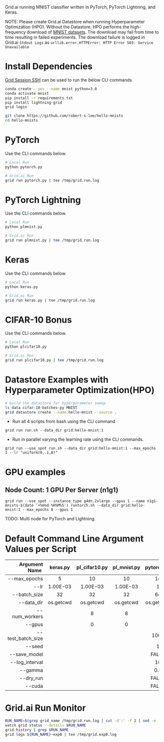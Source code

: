 Grid.ai running MNIST classifier written in PyTorch, PyTorch Lightning, and Keras.

NOTE: Please create Grid.ai Datastore when running Hyperparameter Optimization (HPO).
Without the Datastore, HPO performs the high-frequency download of [MNIST datasets](http://yann.lecun.com/exdb/mnist/).
The download may fail from time to time resulting in failed experiments.
The download failure is logged in Grid.ai `Stdout Logs` as `urllib.error.HTTPError: HTTP Error 503: Service Unavailable`


# Install Dependencies

[Grid Session SSH](https://docs.grid.ai/products/sessions/how-to-ssh-into-a-session) can be used to run the below CLI commands.

```bash
conda create --yes --name mnist python=3.8
conda activate mnist
pip install -r requirements.txt
pip install lightning-grid
grid login

git clone https://github.com/robert-s-lee/hello-mnists
cd hello-mnists
```

# PyTorch

Use the CLI commands below. 

```bash
# Local Run
python pytorch.py

# Grid.ai Run
grid run pytorch.py | tee /tmp/grid.run.log
```

# PyTorch Lightning

Use the CLI commands below.

```bash
# Local Run
python plmnist.py

# Grid.ai Run
grid run plmnist.py | tee /tmp/grid.run.log
```

# Keras

Use the CLI commands below.

```bash
# Local Run
python keras.py

# Grid.ai Run
grid run keras.py | tee /tmp/grid.run.log
```

# CIFAR-10 Bonus

Use the CLI commands below.

```bash
# Local Run
python plcifar10.py

# Grid.ai Run
grid run plcifar10.py | tee /tmp/grid.run.log
```

# Datastore Examples with Hyperparameter Optimization(HPO)

```bash
# build the datastore for hyperparameter sweep
ls data cifar-10-batches-py MNIST
grid datastore create --name hello-mnist --source .
```

- Run all 4 scripts from bash using the CLI command

```
grid run run.sh --data_dir grid:hello-mnist:1 
```

- Run in parallel varying the learning rate using the CLI commands.

```
grid run --use_spot run.sh --data_dir grid:hello-mnist:1 --max_epochs 1 --lr "uniform(0,.1,8)"
```

# GPU examples

## Node Count: 1 GPU Per Server (n1g1)
```
grid run --use_spot --instance_type g4dn.2xlarge --gpus 1 --name n1g1-mnists-$(date '+%m%d-%H%M%S') runtorch.sh --data_dir grid:hello-mnist:1 --max_epochs 8 --gpus 1
```

TODO: Multi node for PyTorch and Lightning.

# Default Command Line Argument Values per Script

| Argument Name  | keras.py | pl_cifar10.py | pl_mnist.py | pytorch.py| 
|  --:| :--: | :--: | :--: | :--: | 
| --max_epochs | 5 | 10 | 10 | 14| 
| --lr | 1.00E-03 | 1.00E-03 | 1.00E-03 | 1 | 
| --batch_size | 32 | 32 | 32 | 64 | 
| --data_dir | os.getcwd | os.getcwd | os.getcwd | os.getcwd | 
| --num_workers |   | 8 | 8 |  | 
| --gpus |   | 0 | 0 |  | 
| --test_batch_size |   |   |   | 1000| 
| --seed |   |   |   | 1| 
| --save_model |   |   |   | FALSE| 
| --log_interval |   |   |   | 10| 
| --gamma |   |   |   | 0.7| 
| --dry_run |   |   |   | FALSE| 
| --cuda |   |   |   | FALSE | 

# Grid.ai Run Monitor

```bash
RUN_NAME=$(grep grid_name /tmp/grid.run.log | cut -d':' -f 2 | sed -e 's/^[[:space:]]*//')
watch grid status --details $RUN_NAME
grid history | grep $RUN_NAME
grid logs ${RUN_NAME}-exp0 | tee /tmp/grid.exp0.log
```
